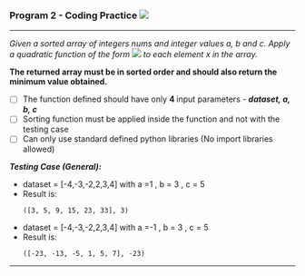 ### Program 2 - Coding Practice ![](https://img.shields.io/badge/Level-Medium-yellow)

---------------------------------------------------------------------------------------------------------------------------------------------------

*Given a sorted array of integers nums and integer values a, b and c. Apply a quadratic function of the form ![](http://latex.codecogs.com/gif.latex?\dpi{110}&space;f(x)&space;=&space;a&space;x^2&plus;b&space;x&space;&plus;c) to each element x in the array.*

**The returned array must be in sorted order and should also return the minimum value obtained.**

- [ ] The function defined should have only <b> 4 </b> input parameters - ***dataset, a, b, c***
- [ ] Sorting function must be applied inside the function and not with the testing case
- [ ] Can only use standard defined python libraries (No import libraries allowed)

***Testing Case (General):***
* dataset = [-4,-3,-2,2,3,4] with a =1 , b = 3 , c = 5
* Result is: 
  ```
  ([3, 5, 9, 15, 23, 33], 3)
  ```
* dataset = [-4,-3,-2,2,3,4] with a =-1 , b = 3 , c = 5
* Result is:
  ```
  ([-23, -13, -5, 1, 5, 7], -23)
  ```
------------------------------------------------------------------------------------------------------------------------------------------------
